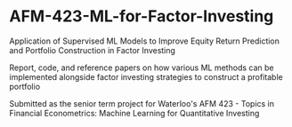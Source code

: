 # AFM-423-ML-for-Factor-Investing
Application of Supervised ML Models to Improve Equity Return Prediction and Portfolio Construction in Factor Investing

Report, code, and reference papers on how various ML methods can be implemented alongside factor investing strategies to construct a profitable portfolio

Submitted as the senior term project for Waterloo's AFM 423 - Topics in Financial Econometrics: Machine Learning for Quantitative Investing
